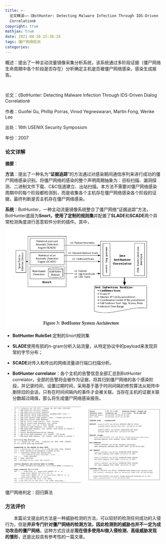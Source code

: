 ```yaml
---
title: >-
  论文精读——《BotHunter: Detecting Malware Infection Through IDS-Driven Dialog
  Correlation》
copyright: true
mathjax: true
date: 2021-08-30 15:38:24
tags: 僵尸网络检测
categories:
---
```


概述：提出了一种主动流量镜像采集分析系统，该系统通过多阶段证据（僵尸网络生命周期中各个阶段是否存在）分析确定主机是否被僵尸网络感染，感染生成报告。

![]()

<!--more-->

论文：《BotHunter: Detecting Malware Infection Through IDS-Driven Dialog Correlation》

作者：Guofei Gu, Phillip Porras, Vinod Yegneswaran, Martin Fong, Wenke Lee

出处：16th USENIX Security Symposium

年份：2007

### 论文详解

**摘要**：

**方法**：提出了一种名为“**证据追踪**”的方法通过对感染期间通信序列来进行成功的僵尸网络感染识别。将僵尸网络的感染的整个声明周期抽象为：目标扫描、漏洞探测、二进制文件下载、C&C信道建立、出站扫描。本方法不需要对僵尸网络感染周期中的每个阶段都检测到，而是收集各个主机存在僵尸网络感染各个阶段的证据，最终判断是否主机存在僵尸网络感染。

**系统**：BotHunter，一种主动流量镜像系统整合了僵尸网络“证据追踪”方法，BotHunter底层为**Snort，使用了定制的规则集**并配置了**SLADE**和**SCADE**两个异常检测角度进行恶意软件分析的插件。其中，

<img src="https://raw.githubusercontent.com/AnchoretY/images/master/blog/image.u6osstv9rx.png" alt="image" style="zoom:67%;" />

- **BotHunter RuleSet**:定制的Snort规则集

- **SLADE**使用有损的n-gram分析入站流量，从特定协议中的payload来发现异常的字节分布；

- **SCADE**对传入和传出的网络流量进行端口扫描分析。

- **BotHunter correlator**：各个主机的告警信息全部汇总到BotHunter correlator，全部的告警将会被作为证据，将其归到僵尸网络的各个感染阶段，并记录时间，设置过期时间，采用基于基于时间间隔的修剪算法从矩阵中删除旧的会话，只有在时间间隔内的事件才会被关联。当存在主机的证据关联分数超过阈值，那么将生成僵尸网络感染报告。

  <img src="https://raw.githubusercontent.com/AnchoretY/images/master/blog/image.g1fwr44ftic.png" alt="image" style="zoom:50%;" />

僵尸网络判定：回归算法

### 方法评价

&emsp;&emsp;本篇论文提出的方法是一种威胁检测的方法，可以较好的检测任何成功的入侵行为，但是**并非专门针对僵尸网络的检测方法，因此检测到的威胁也并不一定为成功攻击的僵尸网络**。这种方式应该是**现在很多使用AI做入侵检测、高级威胁发现的雏形**，还是比较具有参考性的一篇文章。

